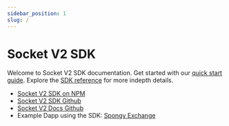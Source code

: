 ```yaml
---
sidebar_position: 1
slug: /
---
```


# Socket V2 SDK

Welcome to Socket V2 SDK documentation. Get started with our [quick start guide](./guides/quick-start.md). Explore the [SDK reference](./reference/sdk/) for more indepth details.

- [Socket V2 SDK on NPM](https://www.npmjs.com/package/socket-v2-sdk)
- [Socket V2 SDK Github](https://github.com/rugamoto/socket-v2-sdk)
- [Socket V2 Docs Github](https://github.com/rugamoto/socket-v2-docs)
- Example Dapp using the SDK: [Spongy Exchange](https://github.com/rugamoto/spongy.exchange)
